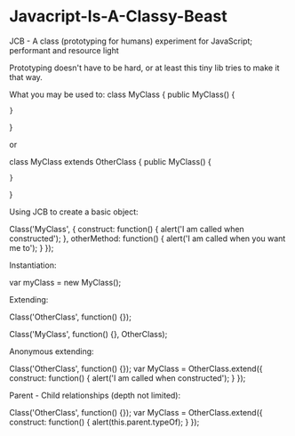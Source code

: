 Javacript-Is-A-Classy-Beast
===========================

JCB - A class (prototyping for humans) experiment for JavaScript; performant and resource light

Prototyping doesn't have to be hard, or at least this tiny lib tries to make it that way.

What you may be used to:
class MyClass
{
    public MyClass()
    {

    }
}

or

class MyClass extends OtherClass
{
    public MyClass()
    {

    }
}

Using JCB to create a basic object:

Class('MyClass', {
    construct: function() {
        alert('I am called when constructed');
    },
    otherMethod: function() {
        alert('I am called when you want me to');
    }
});

Instantiation:

var myClass = new MyClass();

Extending:

Class('OtherClass', function() {});

Class('MyClass', function() {}, OtherClass);

Anonymous extending:

Class('OtherClass', function() {});
var MyClass = OtherClass.extend({
    construct: function() {
        alert('I am called when constructed');
    }
});

Parent - Child relationships (depth not limited):

Class('OtherClass', function() {});
var MyClass = OtherClass.extend({
    construct: function() {
        alert(this.parent.typeOf);
    }
});